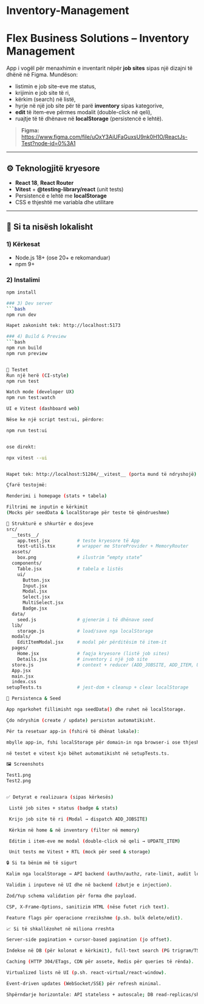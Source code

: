 # Inventory-Management

# Flex Business Solutions – Inventory Management

App i vogël për menaxhimin e inventarit nëpër **job sites** sipas një dizajni të dhënë në Figma. Mundëson:
- listimin e job site-eve me status,
- krijimin e job site të ri,
- kërkim (search) në listë,
- hyrje në një job site për të parë **inventory** sipas kategorive,
- **edit** të item-eve përmes modalit (double-click në qeli),
- ruajtje të të dhënave në **localStorage** (persistencë e lehtë).

> **Figma:** https://www.figma.com/file/uOxY3AiUFaGuxsU9nk0H1O/ReactJs-Test?node-id=0%3A1

---

## ⚙️ Teknologjitë kryesore
- **React 18**, **React Router**
- **Vitest** + **@testing-library/react** (unit tests)
- Persistencë e lehtë me **localStorage**
- CSS e thjeshtë me variabla dhe utilitare

---

## 🚀 Si ta nisësh lokalisht

### 1) Kërkesat
- Node.js 18+ (ose 20+ e rekomanduar)
- npm 9+

### 2) Instalimi
```bash
npm install

### 3) Dev server
```bash
npm run dev

Hapet zakonisht tek: http://localhost:5173

### 4) Build & Preview
```bash
npm run build
npm run preview


🧪 Testet
Run një herë (CI-style)
npm run test

Watch mode (developer UX)
npm run test:watch

UI e Vitest (dashboard web)

Nëse ke një script test:ui, përdore:

npm run test:ui


ose direkt:

npx vitest --ui


Hapet tek: http://localhost:51204/__vitest__ (porta mund të ndryshojë).

Çfarë testojmë:

Renderimi i homepage (stats + tabela)

Filtrimi me inputin e kërkimit
(Mocks për seedData & localStorage për teste të qëndrueshme)

📁 Strukturë e shkurtër e dosjeve
src/
  __tests__/
    app.test.jsx          # teste kryesore të App
    test-utils.tsx        # wrapper me StoreProvider + MemoryRouter
  assets/
    box.png               # ilustrim “empty state”
  components/
    Table.jsx             # tabela e listës
    ui/
      Button.jsx
      Input.jsx
      Modal.jsx
      Select.jsx
      MultiSelect.jsx
      Badge.jsx
  data/
    seed.js               # gjenerim i të dhënave seed
  lib/
    storage.js            # load/save nga localStorage
  modals/
    EditItemModal.jsx     # modal për përditësim të item-it
  pages/
    Home.jsx              # faqja kryesore (listë job sites)
    Details.jsx           # inventory i një job site
  store.js                # context + reducer (ADD_JOBSITE, ADD_ITEM, UPDATE_ITEM)
  App.jsx
  main.jsx
  index.css
setupTests.ts             # jest-dom + cleanup + clear localStorage

💾 Persistenca & Seed

App ngarkohet fillimisht nga seedData() dhe ruhet në localStorage.

Çdo ndryshim (create / update) persiston automatikisht.

Për ta resetuar app-in (fshirë të dhënat lokale):

mbylle app-in, fshi localStorage për domain-in nga browser-i ose thjesht hap DevTools → Application → Local Storage → Clear.

në testet e vitest kjo bëhet automatikisht në setupTests.ts.

🖼️ Screenshots

Test1.png 
Test2.png


✅ Detyrat e realizuara (sipas kërkesës)

 Listë job sites + status (badge & stats)

 Krijo job site të ri (Modal → dispatch ADD_JOBSITE)

 Kërkim në home & në inventory (filter në memory)

 Editim i item-eve me modal (double-click në qeli → UPDATE_ITEM)

 Unit tests me Vitest + RTL (mock për seed & storage)

🔒 Si ta bënim më të sigurt

Kalim nga localStorage → API backend (authn/authz, rate-limit, audit log).

Validim i inputeve në UI dhe në backend (zbutje e injection).

Zod/Yup schema validation për forma dhe payload.

CSP, X-Frame-Options, sanitizim HTML (nëse futet rich text).

Feature flags për operacione rrezikshme (p.sh. bulk delete/edit).

📈 Si të shkallëzohet në miliona rreshta

Server-side pagination + cursor-based pagination (jo offset).

Indekse në DB (për kolonat e kërkimit), full-text search (PG trigram/TSV, Elastic/Meilisearch për at-scale).

Caching (HTTP 304/ETags, CDN për assete, Redis për queries të rënda).

Virtualized lists në UI (p.sh. react-virtual/react-window).

Event-driven updates (WebSocket/SSE) për refresh minimal.

Shpërndarje horizontale: API stateless + autoscale; DB read-replicas/sharding (kur është e nevojshme).
